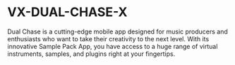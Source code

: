 # VX-DUAL-CHASE-X
Dual Chase is a cutting-edge mobile app designed for music producers and enthusiasts who want to take their creativity to the next level. With its innovative Sample Pack App, you have access to a huge range of virtual instruments, samples, and plugins right at your fingertips. 
